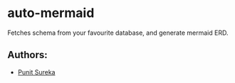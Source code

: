 # auto-mermaid
Fetches schema from your favourite database, and generate mermaid ERD. 

## Authors:
* [Punit Sureka](https://www.linkedin.com/in/punitsureka/)

